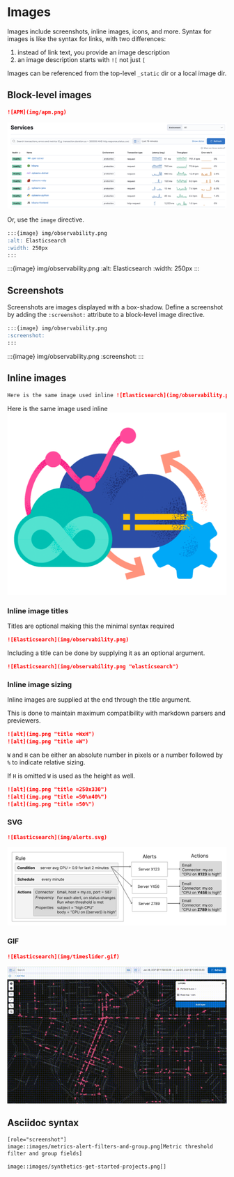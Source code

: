 # Images

Images include screenshots, inline images, icons, and more. Syntax for images is like the syntax for links, with two differences:
1. instead of link text, you provide an image description
2. an image description starts with `![` not just `[`

Images can be referenced from the top-level `_static` dir or a local image dir.

## Block-level images

```markdown
![APM](img/apm.png)
```

![APM](img/apm.png)

Or, use the `image` directive.

```markdown
:::{image} img/observability.png
:alt: Elasticsearch
:width: 250px
:::
```

:::{image} img/observability.png
:alt: Elasticsearch
:width: 250px
:::

## Screenshots

Screenshots are images displayed with a box-shadow. Define a screenshot by adding the `:screenshot:` attribute to a block-level image directive.

```markdown
:::{image} img/observability.png
:screenshot:
:::
```

:::{image} img/observability.png
:screenshot:
:::

## Inline images

```markdown
Here is the same image used inline ![Elasticsearch](img/observability.png "elasticsearch =50%x50%")
```

Here is the same image used inline ![Elasticsearch](img/observability.png "elasticsearch =50%x50%")


### Inline image titles

Titles are optional making this the minimal syntax required

```markdown
![Elasticsearch](img/observability.png)
```

Including a title can be done by supplying it as an optional argument.

```markdown
![Elasticsearch](img/observability.png "elasticsearch")
```

### Inline image sizing

Inline images are supplied at the end through the title argument.

This is done to maintain maximum compatibility with markdown parsers
and previewers. 

```markdown
![alt](img.png "title =WxH")
![alt](img.png "title =W")
```

`W` and `H` can be either an absolute number in pixels or a number followed by `%` to indicate relative sizing.

If `H` is omitted `W` is used as the height as well.

```markdown
![alt](img.png "title =250x330")
![alt](img.png "title =50%x40%")
![alt](img.png "title =50%")
```



### SVG 

```markdown
![Elasticsearch](img/alerts.svg)
```
![Elasticsearch](img/alerts.svg)

### GIF

```markdown
![Elasticsearch](img/timeslider.gif)
```
![Elasticsearch](img/timeslider.gif)


## Asciidoc syntax

```asciidoc
[role="screenshot"]
image::images/metrics-alert-filters-and-group.png[Metric threshold filter and group fields]
```

```asciidoc
image::images/synthetics-get-started-projects.png[]
```
